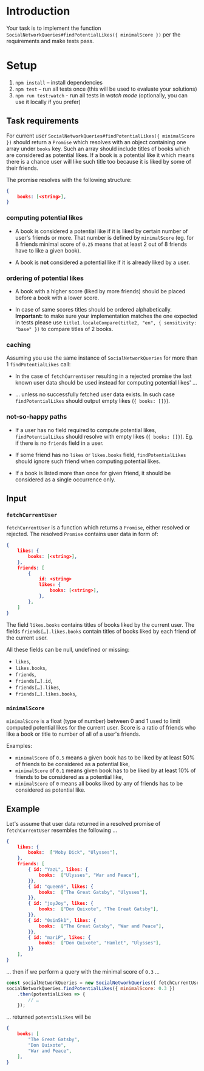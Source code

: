# Introduction

Your task is to implement the function `SocialNetworkQueries#findPotentialLikes({ minimalScore })`
per the requirements and make tests pass.

# Setup

1. `npm install` – install dependencies
2. `npm test` – run all tests once (this will be used to evaluate your solutions)
3. `npm run test:watch` - run all tests in _watch mode_ (optionally, you can use it locally if you prefer)

## Task requirements

For current user `SocialNetworkQueries#findPotentialLikes({ minimalScore })` should return a `Promise` which resolves with an object containing one array under `books` key. Such an array should include titles of books which are considered as potential likes. If a book is a potential like it which means there is a chance user will like such title too because it is liked by some of their friends.

The promise resolves with the following structure:

```json
{
    books: [<string>],
}
```

### computing potential likes

* A book is considered a potential like if it is liked by certain number of user's friends or more. That number is defined by `minimalScore` (eg. for 8 friends minimal score of `0.25` means that at least 2 out of 8 friends have to like a given book).

* A book is **not** considered a potential like if it is already liked by a user.

### ordering of potential likes

* A book with a higher score (liked by more friends) should be placed before a book with a lower score.

* In case of same scores titles should be ordered alphabetically. **Important:** to make sure your implementation matches the one expected in tests please use `title1.localeCompare(title2, "en", { sensitivity: "base" })` to compare titles of 2 books.

### caching

Assuming you use the same instance of `SocialNetworkQueries` for more than 1 `findPotentialLikes` call: 

* In the case of `fetchCurrentUser` resulting in a rejected promise the last known user data should be used instead for computing potential likes' ...

* … unless no successfully fetched user data exists. In such case `findPotentialLikes` should output empty likes (`{ books: []}`). 

### not-so-happy paths

* If a user has no field required to compute potential likes, `findPotentialLikes` should resolve with empty likes (`{ books: []}`). Eg. if there is no `friends` field in a user.

* If some friend has no `likes` or `likes.books` field, `findPotentialLikes` should ignore such friend when computing potential likes.

* If a book is listed more than once for given friend, it should be considered as a single occurrence only.
 
## Input

### `fetchCurrentUser`

`fetchCurrentUser` is a function which returns a `Promise`,
either resolved or rejected. The resolved `Promise` contains
user data in form of:

```json
{
    likes: {
        books: [<string>],
    },
    friends: [
        { 
            id: <string>
            likes: {
                books: [<string>],
            },
        },
    ]
}
```

The field `likes.books` contains titles of books liked by the current user. The fields `friends[…].likes.books` contain titles of books liked by each friend of the current user.      

All these fields can be null, undefined or missing:

* `likes`,
* `likes.books`,
* `friends`,
* `friends[…].id`,
* `friends[…].likes`,
* `friends[…].likes.books`,

### `minimalScore`

`minimalScore` is a float (type of number) between 0 and 1 used to limit computed potential likes for the current user. Score is a ratio of friends who like a book or title to number of all of a user's friends.

Examples:

* `minimalScore` of `0.5` means a given book has to be liked by at least 50% of friends to be considered as a potential like,     
* `minimalScore` of `0.1` means given book has to be liked by at least 10% of friends to be considered as a potential like,    
* `minimalScore` of `0` means all books liked by any of friends has to be considered as potential like.

## Example

Let's assume that user data returned in a resolved promise of `fetchCurrentUser` resembles the following …

```json
{
    likes: {
        books:  ["Moby Dick", "Ulysses"],
    },
    friends: [
        { id: "YazL", likes: {
            books:  ["Ulysses", "War and Peace"],
        }},
        { id: "queen9", likes: {
            books:  ["The Great Gatsby", "Ulysses"],
        }},
        { id: "joyJoy", likes: {
            books:  ["Don Quixote", "The Great Gatsby"],
        }},
        { id: "0sin5k1", likes: {
            books:  ["The Great Gatsby", "War and Peace"],
        }},
        { id: "mariP", likes: {
            books:  ["Don Quixote", "Hamlet", "Ulysses"],
        }}
    ],
}
``` 

… then if we perform a query with the minimal score of  `0.3` …

```js
const socialNetworkQueries = new SocialNetworkQueries({ fetchCurrentUser });
socialNetworkQueries.findPotentialLikes({ minimalScore: 0.3 })
    .then(potentialLikes => {
        // …
    });
```

… returned `potentialLikes` will be

```json
{
    books: [
        "The Great Gatsby",
        "Don Quixote",
        "War and Peace",
    ],
}
```

